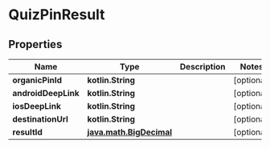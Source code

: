 
# QuizPinResult

## Properties
| Name | Type | Description | Notes |
| ------------ | ------------- | ------------- | ------------- |
| **organicPinId** | **kotlin.String** |  |  [optional] |
| **androidDeepLink** | **kotlin.String** |  |  [optional] |
| **iosDeepLink** | **kotlin.String** |  |  [optional] |
| **destinationUrl** | **kotlin.String** |  |  [optional] |
| **resultId** | [**java.math.BigDecimal**](java.math.BigDecimal.md) |  |  [optional] |



